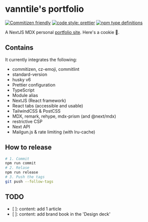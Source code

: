 # vanntile's portfolio


[![Commitizen friendly](https://img.shields.io/badge/commitizen-friendly-brightgreen.svg)](http://commitizen.github.io/cz-cli/)
[![code style: prettier](https://img.shields.io/badge/code_style-prettier-ff69b4.svg)](https://github.com/prettier/prettier)
[![npm type definitions](https://img.shields.io/npm/types/typescript)](https://github.com/Microsoft/TypeScript)

A NextJS MDX personal [portfolio site](https://vanntile.com). Here's a cookie 🍪.

## Contains

It currently integrates the following:

- commitizen, cz-emoji, commitlint
- standard-version
- husky v6
- Prettier configuration
- TypeScript
- Module alias
- NextJS (React framework)
- React tabs (accessible and usable)
- TailwindCSS & PostCSS
- MDX, remark, rehype, mdx-prism (and @next/mdx)
- restrictive CSP
- Next API
- Mailgun.js & rate limiting (with lru-cache)

## How to release

```sh
# 1. Commit
npm run commit
# 2. Relase
npm run release
# 3. Push the tags
git push --follow-tags
```

## TODO

- [ ]: content: add 1 article
- [ ]: content: add brand book in the 'Design deck'
